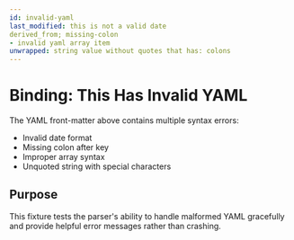 ```yaml
---
id: invalid-yaml
last_modified: this is not a valid date
derived_from; missing-colon
- invalid yaml array item
unwrapped: string value without quotes that has: colons
---
```


# Binding: This Has Invalid YAML

The YAML front-matter above contains multiple syntax errors:
- Invalid date format
- Missing colon after key
- Improper array syntax
- Unquoted string with special characters

## Purpose

This fixture tests the parser's ability to handle malformed YAML gracefully and
provide helpful error messages rather than crashing.
